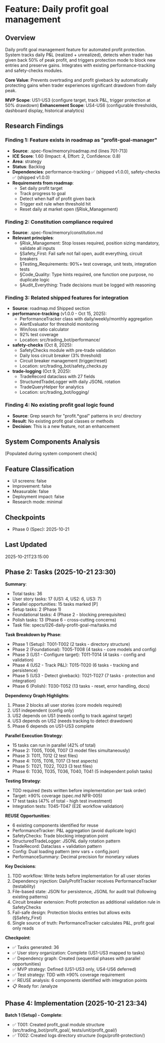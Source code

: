 # Feature: Daily profit goal management

## Overview

Daily profit goal management feature for automated profit protection. System tracks daily P&L (realized + unrealized), detects when trader has given back 50% of peak profit, and triggers protection mode to block new entries and preserve gains. Integrates with existing performance-tracking and safety-checks modules.

**Core Value**: Prevents overtrading and profit giveback by automatically protecting gains when trader experiences significant drawdown from daily peak.

**MVP Scope**: US1-US3 (configure target, track P&L, trigger protection at 50% drawdown)
**Enhancement Scope**: US4-US6 (configurable thresholds, dashboard display, historical analytics)

## Research Findings

### Finding 1: Feature exists in roadmap as "profit-goal-manager"
- **Source**: .spec-flow/memory/roadmap.md (lines 701-713)
- **ICE Score**: 1.60 (Impact: 4, Effort: 2, Confidence: 0.8)
- **Area**: strategy
- **Status**: Backlog
- **Dependencies**: performance-tracking ✅ (shipped v1.0.0), safety-checks ✅ (shipped v1.0.0)
- **Requirements from roadmap**:
  - Set daily profit target
  - Track progress to goal
  - Detect when half of profit given back
  - Trigger exit rule when threshold hit
  - Reset daily at market open (§Risk_Management)

### Finding 2: Constitution compliance required
- **Source**: .spec-flow/memory/constitution.md
- **Relevant principles**:
  - §Risk_Management: Stop losses required, position sizing mandatory, validate all inputs
  - §Safety_First: Fail safe not fail open, audit everything, circuit breakers
  - §Testing_Requirements: 90%+ test coverage, unit tests, integration tests
  - §Code_Quality: Type hints required, one function one purpose, no duplicate logic
  - §Audit_Everything: Trade decisions must be logged with reasoning

### Finding 3: Related shipped features for integration
- **Source**: roadmap.md Shipped section
- **performance-tracking** (v1.0.0 - Oct 15, 2025):
  - PerformanceTracker class with daily/weekly/monthly aggregation
  - AlertEvaluator for threshold monitoring
  - Win/loss ratio calculator
  - 92% test coverage
  - Location: src/trading_bot/performance/
- **safety-checks** (Oct 8, 2025):
  - SafetyChecks module with pre-trade validation
  - Daily loss circuit breaker (3% threshold)
  - Circuit breaker management (trigger/reset)
  - Location: src/trading_bot/safety_checks.py
- **trade-logging** (Oct 9, 2025):
  - TradeRecord dataclass with 27 fields
  - StructuredTradeLogger with daily JSONL rotation
  - TradeQueryHelper for analytics
  - Location: src/trading_bot/logging/

### Finding 4: No existing profit goal logic found
- **Source**: Grep search for "profit.*goal" patterns in src/ directory
- **Result**: No existing profit goal classes or methods
- **Decision**: This is a new feature, not an enhancement

## System Components Analysis
[Populated during system component check]

## Feature Classification
- UI screens: false
- Improvement: false
- Measurable: false
- Deployment impact: false
- Research mode: minimal

## Checkpoints
- Phase 0 (Spec): 2025-10-21

## Last Updated
2025-10-21T23:15:00

## Phase 2: Tasks (2025-10-21 23:30)

**Summary**:
- Total tasks: 36
- User story tasks: 17 (US1: 4, US2: 6, US3: 7)
- Parallel opportunities: 15 tasks marked [P]
- Setup tasks: 2 (Phase 1)
- Foundational tasks: 4 (Phase 2 - blocking prerequisites)
- Polish tasks: 13 (Phase 6 - cross-cutting concerns)
- Task file: specs/026-daily-profit-goal-ma/tasks.md

**Task Breakdown by Phase**:
- Phase 1 (Setup): T001-T002 (2 tasks - directory structure)
- Phase 2 (Foundational): T005-T008 (4 tasks - core models and config)
- Phase 3 (US1 - Configure target): T011-T014 (4 tasks - config and validation)
- Phase 4 (US2 - Track P&L): T015-T020 (6 tasks - tracking and persistence)
- Phase 5 (US3 - Detect giveback): T021-T027 (7 tasks - protection and integration)
- Phase 6 (Polish): T030-T052 (13 tasks - reset, error handling, docs)

**Dependency Graph Highlights**:
1. Phase 2 blocks all user stories (core models required)
2. US1 independent (config only)
3. US2 depends on US1 (needs config to track against target)
4. US3 depends on US2 (needs tracking to detect drawdown)
5. Phase 6 depends on US1-US3 complete

**Parallel Execution Strategy**:
- 15 tasks can run in parallel (42% of total)
- Phase 2: T005, T006, T007 (3 model files simultaneously)
- Phase 3: T011, T012 (2 test files)
- Phase 4: T015, T016, T017 (3 test aspects)
- Phase 5: T021, T022, T023 (3 test files)
- Phase 6: T030, T035, T036, T040, T041 (5 independent polish tasks)

**Testing Strategy**:
- TDD required (tests written before implementation per task order)
- Target: ≥90% coverage (spec.md NFR-005)
- 17 test tasks (47% of total - high test investment)
- Integration tests: T045-T047 (E2E workflow validation)

**REUSE Opportunities**:
- 6 existing components identified for reuse
- PerformanceTracker: P&L aggregation (avoid duplicate logic)
- SafetyChecks: Trade blocking integration point
- StructuredTradeLogger: JSONL daily rotation pattern
- TradeRecord: Dataclass + validation pattern
- Config: Dual loading pattern (env vars + config.json)
- PerformanceSummary: Decimal precision for monetary values

**Key Decisions**:
1. TDD workflow: Write tests before implementation for all user stories
2. Dependency injection: DailyProfitTracker receives PerformanceTracker (testability)
3. File-based state: JSON for persistence, JSONL for audit trail (following existing patterns)
4. Circuit breaker extension: Profit protection as additional validation rule in SafetyChecks
5. Fail-safe design: Protection blocks entries but allows exits (§Safety_First)
6. Single source of truth: PerformanceTracker calculates P&L, profit goal only reads

**Checkpoint**:
- ✅ Tasks generated: 36
- ✅ User story organization: Complete (US1-US3 mapped to tasks)
- ✅ Dependency graph: Created (sequential phases with parallel opportunities)
- ✅ MVP strategy: Defined (US1-US3 only, US4-US6 deferred)
- ✅ Test strategy: TDD with ≥90% coverage requirement
- ✅ REUSE analysis: 6 components identified with integration points
- 📋 Ready for: /analyze

## Phase 4: Implementation (2025-10-21 23:34)

**Batch 1 (Setup) - Complete**:
- ✅ T001: Created profit_goal module structure (src/trading_bot/profit_goal/, tests/unit/profit_goal/)
- ✅ T002: Created logs directory structure (logs/profit-protection/)

